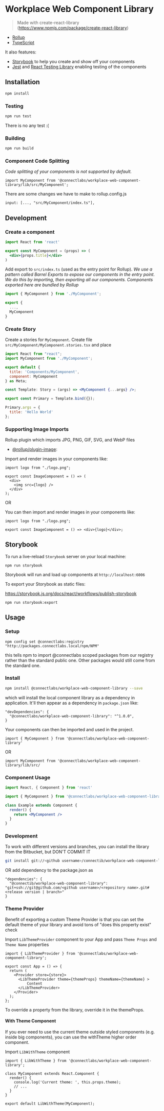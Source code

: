 # Workplace Web Component Library

> Made with create-react-library (https://www.npmjs.com/package/create-react-library)

- [Rollup](https://github.com/rollup/rollup)
- [TypeScript](https://www.typescriptlang.org/)

It also features:

- [Storybook](https://storybook.js.org/) to help you create and show off your components
- [Jest](https://jestjs.io/) and [React Testing Library](https://github.com/testing-library/react-testing-library) enabling testing of the components


## Installation

```bash
npm install 
```

### Testing

```bash
npm run test
```
There is no any test :(

### Building

```bash
npm run build
```


### Component Code Splitting

*Code splitting of your components is not supported by default.*

```
import MyComponent from '@connectlabs/workplace-web-component-library/lib/src/MyComponent';
```

There are some changes we have to make to rollup.config.js

```
input: [..., "src/MyComponent/index.ts"],
```


## Development

### Create a component

```jsx
import React from 'react'

export const MyComponent = (props) => (
  <div>{props.title}</div>
)
```

Add export to `src/index.ts` (used as the entry point for Rollup). 
*We use a pattern called Barrel Exports to expose our components in the entry point. We do this by importing, then exporting all our components. Components exported here are bundled by Rollup*

```jsx
import { MyComponent } from './MyComponent';

export {
  ...,
  MyComponent
}

```

### Create Story

Create a stories for `MyComponent`. Create file `src/MyComponent/MyComponent.stories.tsx` and place

```jsx
import React from "react";
import MyComponent from './MyComponent';

export default {
  title: 'Components/MyComponent',
  component: MyComponent
} as Meta;

const Template: Story = (args) => <MyComponent {...args} />;

export const Primary = Template.bind({});

Primary.args = {  
  title: 'Hello World'
};
```

### Supporting Image Imports

Rollup plugin which imports JPG, PNG, GIF, SVG, and WebP files 
- [@rollup/plugin-image](https://github.com/rollup/plugins/tree/master/packages/image):

Import and render images in your components like:

```tsx
import logo from "./logo.png";

export const ImageComponent = () => (
  <div>
    <img src={logo} />
  </div>
);
```
OR

You can then import and render images in your components like:

```tsx
import logo from "./logo.png";

export const ImageComponent = () => <div>{logo}</div>;
```

## Storybook

To run a live-reload `Storybook` server on your local machine:

```
npm run storybook
```

Storybook will run and load up components at `http://localhost:6006`


To export your Storybook as static files:

https://storybook.js.org/docs/react/workflows/publish-storybook

```
npm run storybook:export
```

## Usage

### Setup

`npm config set @connectlabs:registry "http://packages.connectlabs.local/npm/NPM"`

this tells npm to import @connectlabs scoped packages from our registry rather than the standard public one. Other packages would still come from the standard one.

### Install 

```bash
npm install @connectlabs/workplace-web-component-library --save 
```

which will install the local component library as a dependency in application. It'll then appear as a dependency in `package.json` like:

```
"devDependencies": {
  "@connectlabs/workplace-web-component-library": "^1.0.0",
}
```

Your components can then be imported and used in the project.

```
import { MyComponent } from '@connectlabs/workplace-web-component-library'
```

OR

```
import MyComponent from '@connectlabs/workplace-web-component-library/lib/src/
```

### Component Usage

```jsx
import React, { Component } from 'react'

import { MyComponent } from '@connectlabs/workplace-web-component-library'

class Example extends Component {
  render() {
    return <MyComponent />
  }
}
```

### Development

To work with different versions and branches, you can install the library from the Bitbucket, but DON'T COMMIT IT

```bash
git install git://<github username>/connectib/workplace-web-component-library.git#<release version | branch> --save

```
OR add dependency to the package.json as

```
"dependencies": {
  "@connectib/workplace-web-component-library": "git+ssh://git@github.com/<github username>/<repository name>.git#<release version | branch>"
}
```
### Theme Provider

Benefit of exporting a custom Theme Provider is that you can set the default theme of your library and avoid tons of "does this property exist" check

Import `LibThemeProvider` component to your App and pass `Theme Props` and `Theme Name` properties

```
import { LibThemeProvider } from '@connectlabs/workplace-web-component-library';

export const App = () => {
  return (
    <Provider store={store}>
      <LibThemeProvider theme={themeProps} themeName={themeName} >        
          Content        
      </LibThemeProvider>
    </Provider>
  );
};

```
To override a property from the library, override it in the themeProps.


#### With Theme Component

If you ever need to use the current theme outside styled components (e.g. inside big components), you can use the withTheme higher order component.

Import `LibWithTheme` component

```
import { LibWithTheme } from '@connectlabs/workplace-web-component-library';

class MyComponent extends React.Component {
  render() {
    console.log('Current theme: ', this.props.theme);
    // ...
  }
}

export default LibWithTheme(MyComponent);
```
